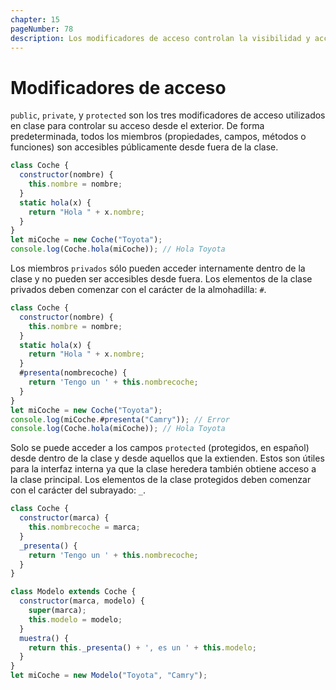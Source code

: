 ```yaml
---
chapter: 15
pageNumber: 78
description: Los modificadores de acceso controlan la visibilidad y accesibilidad de los miembros de la clase (propiedades y métodos). public, private y protected son los tres modificadores de acceso utilizados en clase para controlar su acceso desde el exterior. De forma predeterminada, todos los miembros (propiedades, campos, métodos o funciones) son accesibles públicamente desde fuera de la clase.
---
```

# Modificadores de acceso

`public`, `private`, y `protected` son los tres modificadores de acceso utilizados en clase para controlar su acceso desde el exterior. De forma predeterminada, todos los miembros (propiedades, campos, métodos o funciones) son accesibles públicamente desde fuera de la clase.

```javascript
class Coche {
  constructor(nombre) {
    this.nombre = nombre;
  }
  static hola(x) {
    return "Hola " + x.nombre;
  }
}
let miCoche = new Coche("Toyota");
console.log(Coche.hola(miCoche)); // Hola Toyota
```

Los miembros `privados` sólo pueden acceder internamente dentro de la clase y no pueden ser accesibles desde fuera. Los elementos de la clase privados deben comenzar con el carácter de la almohadilla: `#`.

```javascript
class Coche {
  constructor(nombre) {
    this.nombre = nombre;
  }
  static hola(x) {
    return "Hola " + x.nombre;
  }
  #presenta(nombrecoche) {
    return 'Tengo un ' + this.nombrecoche;
  }
}
let miCoche = new Coche("Toyota");
console.log(miCoche.#presenta("Camry")); // Error
console.log(Coche.hola(miCoche)); // Hola Toyota
```

Solo se puede acceder a los campos `protected` (protegidos, en español) desde dentro de la clase y desde aquellos que la extienden. Estos son útiles para la interfaz interna ya que la clase heredera también obtiene acceso a la clase principal. Los elementos de la clase protegidos deben comenzar con el carácter del subrayado: `_`.

```javascript
class Coche {
  constructor(marca) {
    this.nombrecoche = marca;
  }
  _presenta() {
    return 'Tengo un ' + this.nombrecoche;
  }
}

class Modelo extends Coche {
  constructor(marca, modelo) {
    super(marca);
    this.modelo = modelo;
  }
  muestra() {
    return this._presenta() + ', es un ' + this.modelo;
  }
}
let miCoche = new Modelo("Toyota", "Camry");
```
